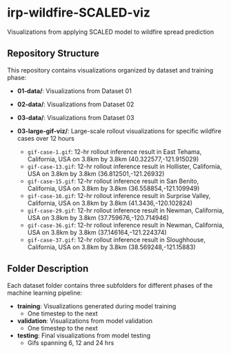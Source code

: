 # irp-wildfire-SCALED-viz
Visualizations from applying SCALED model to wildfire spread prediction

## Repository Structure

This repository contains visualizations organized by dataset and training phase:

- **01-data/**: Visualizations from Dataset 01

- **02-data/**: Visualizations from Dataset 02

- **03-data/**: Visualizations from Dataset 03

- **03-large-gif-viz/**: Large-scale rollout visualizations for specific wildfire cases over 12 hours
  - `gif-case-1.gif`: 12-hr rollout inference result in East Tehama, California, USA on 3.8km by 3.8km (40.322577,-121.915029)
  - `gif-case-13.gif`: 12-hr rollout inference result in Hollister, California, USA on 3.8km by 3.8km (36.812501,-121.26932)
  - `gif-case-15.gif`: 12-hr rollout inference result in San Benito, California, USA on 3.8km by 3.8km (36.558854,-121.109949)
  - `gif-case-16.gif`: 12-hr rollout inference result in Surprise Valley, California, USA on 3.8km by 3.8km (41.3436,-120.102824)
  - `gif-case-29.gif`: 12-hr rollout inference result in Newman, California, USA on 3.8km by 3.8km (37.759676,-120.714946)
  - `gif-case-36.gif`: 12-hr rollout inference result in Newman, California, USA on 3.8km by 3.8km (37.146164,-121.224374)
  - `gif-case-37.gif`: 12-hr rollout inference result in Sloughhouse, California, USA on 3.8km by 3.8km (38.569248,-121.15883)

## Folder Description

Each dataset folder contains three subfolders for different phases of the machine learning pipeline:
- **training**: Visualizations generated during model training
  - One timestep to the next
- **validation**: Visualizations from model validation
  - One timestep to the next
- **testing**: Final visualizations from model testing
  - Gifs spanning 6, 12 and 24 hrs
